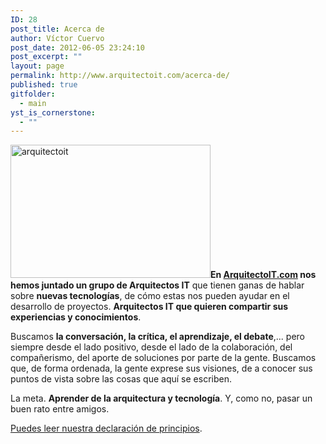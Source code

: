```yaml
---
ID: 28
post_title: Acerca de
author: Víctor Cuervo
post_date: 2012-06-05 23:24:10
post_excerpt: ""
layout: page
permalink: http://www.arquitectoit.com/acerca-de/
published: true
gitfolder:
  - main
yst_is_cornerstone:
  - ""
---
```

<img class="alignright size-full wp-image-534 pull-right" src="http://www.arquitectoit.com/wp-content/uploads/2014/12/arquitectoit.jpg" alt="arquitectoit" width="320" height="213" /><strong>En <a title="Arquitecto IT" href="http://www.arquitectoit.com" target="_blank" rel="noopener noreferrer">ArquitectoIT.com</a> nos hemos juntado un grupo de Arquitectos IT</strong> que tienen ganas de hablar sobre <strong>nuevas tecnologías</strong>, de cómo estas nos pueden ayudar en el desarrollo de proyectos. <strong>Arquitectos IT que quieren compartir sus experiencias y conocimientos</strong>.

Buscamos <strong>la conversación, la crítica, el aprendizaje, el debate</strong>,... pero siempre desde el lado positivo, desde el lado de la colaboración, del compañerismo, del aporte de soluciones por parte de la gente. Buscamos que, de forma ordenada, la gente exprese sus visiones, de a conocer sus puntos de vista sobre las cosas que aquí se escriben.

La meta. <strong>Aprender de la arquitectura y tecnología</strong>. Y, como no, pasar un buen rato entre amigos.

<a title="Declaración de Principios de Arquitecto IT" href="http://www.arquitectoit.com/general/arquitectoit-com-arquitectos-hablando-de-tecnologia-y-arquitectura/">Puedes leer nuestra declaración de principios</a>.